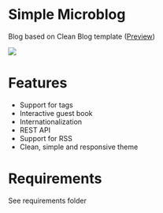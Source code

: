 # Simple Microblog
Blog based on Clean Blog template ([Preview](http://imgur.com/kRiysCm))

![](http://i.imgur.com/Tg4tTE3.jpg)

# Features
* Support for tags
* Interactive guest book
* Internationalization
* REST API
* Support for RSS
* Clean, simple and responsive theme

# Requirements
See requirements folder

